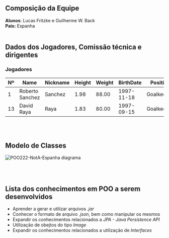## **Composição da Equipe**
**Alunos**: Lucas Fritzke e Guilherme W. Back <br/>
**Pais:** Espanha 
<br/>
<br/>
## Dados dos Jogadores, Comissão técnica e dirigentes
### Jogadores
| Nº | Name            |   Nickname| Height |  Weight  |    BirthDate |   Position   |   CurrentClub           | 
|----| ----------------|  -------- |--------|--------- | ------------ |  ----------  |  -------------          |
| 1  | Roberto Sanchez | Sanchez   | 1.98   | 88.00    | 1997-11-18   | Goalkeeper   |  Brighton & Hove Albion | 
| 13 | David Raya      | Raya      | 1.83   | 80.00    | 1997-09-15   | Goalkeeper   |  Brentford              | 

<br/>
<br/>

## Modelo de Classes

![POO222-NotA-Espanha diagrama](https://user-images.githubusercontent.com/86270203/201945326-5b7463e4-73d4-4655-ba5e-fc1dc3695d67.png)

<br/>
<br/>

## Lista dos conhecimentos em POO a serem desenvolvidos
+ Aprender a gerar e utilizar arquivos *.jar*
+ Conhecer o formato de arquivo *.json*, bem como manipular os mesmos
+ Expandir os conhecimentos relacionados a *JPA - Java Persistence API*
+ Utilização de obejtos do tipo *Image* 
+ Expandir os conhecimentos relacionados a utilização de *Interfaces*
